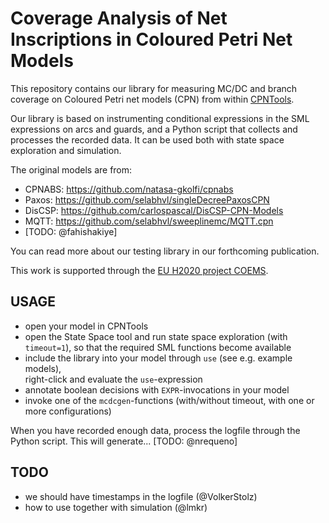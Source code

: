 # Coverage Analysis of Net Inscriptions in Coloured Petri Net Models

This repository contains our library for measuring MC/DC and branch coverage
on Coloured Petri net models (CPN) from within [CPNTools](http://cpntools.org).

Our library is based on instrumenting conditional expressions in the SML
expressions on arcs and guards, and a Python script that collects and processes
the recorded data. It can be used both with state space exploration and
simulation.

The original models are from:
* CPNABS: https://github.com/natasa-gkolfi/cpnabs
* Paxos: https://github.com/selabhvl/singleDecreePaxosCPN
* DisCSP: https://github.com/carlospascal/DisCSP-CPN-Models
* MQTT: https://github.com/selabhvl/sweeplinemc/MQTT.cpn
* [TODO: @fahishakiye]

You can read more about our testing library in our forthcoming publication.

This work is supported through the [EU H2020 project COEMS](https://www.coems.eu).

## USAGE
- open your model in CPNTools
- open the State Space tool and
  run state space exploration (with `timeout=1`), so that the required SML
  functions become available
- include the library into your model through `use` (see e.g. example models),  
right-click and evaluate the `use`-expression
- annotate boolean decisions with `EXPR`-invocations in your model
- invoke one of the `mcdcgen`-functions (with/without timeout, with one or more
  configurations)

When you have recorded enough data, process the logfile through the Python
script. This will generate... [TODO: @nrequeno]

## TODO

- we should have timestamps in the logfile (@VolkerStolz)
- how to use together with simulation (@lmkr)
